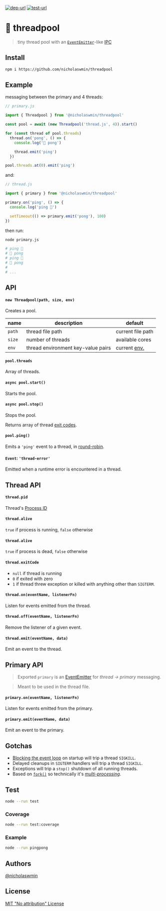 [![dep-url][dep-badge]][dep-url] [![test-url][test-badge]][test-url] 

# :thread: threadpool

> tiny thread pool with an [`EventEmitter`][ee]-like [IPC]

## Install

```bash
npm i https://github.com/nicholaswmin/threadpool
```

## Example

messaging between the primary and 4 threads:

```js
// primary.js

import { Threadpool } from '@nicholaswmin/threadpool'

const pool = await (new Threadpool('thread.js', 4)).start()

for (const thread of pool.threads)
  thread.on('pong', () => {
    console.log('🏓 pong')

    thread.emit('ping')
  })

pool.threads.at(0).emit('ping')
```

and:

```js
// thread.js 

import { primary } from '@nicholaswmin/threadpool'

primary.on('ping', () => {
  console.log('ping 🏓')

  setTimeout(() => primary.emit('pong'), 100)
})
```

then run:

```bash
node primary.js
```

```bash
# ping 🏓
# 🏓 pong
# ping 🏓
# 🏓 pong
# 
# ...
```

## API

#### `new Threadpool(path, size, env)`

Creates a pool.  


| name         	| description                         | default         	   |
|--------------	|------------------------------------ |--------------------  |
| `path`      	| thread file path                    | current file path    |
| `size`       	| number of threads                   | available cores      |
| `env`        	| thread environment key-value pairs  | current [env.][env]	 |


#### `pool.threads`

Array of threads. 

#### `async pool.start()`

Starts the pool.

#### `async pool.stop()`

Stops the pool.   

Returns array of thread [exit codes][ecodes].  

#### `pool.ping()`

Emits a `'ping'` event to a thread, in [round-robin][rr]. 

#### `Event`: `'thread-error'` 

Emitted when a runtime error is encountered in a thread.

## Thread API

#### `thread.pid`

Thread's [Process ID][pid]

#### `thread.alive`

`true` if process is running, `false` otherwise

#### `thread.alive`

`true` if process is dead, `false` otherwise

#### `thread.exitCode`

- `null` if thread is running
- `0` if exited with zero 
- `1` if thread threw exception or killed with anything other than `SIGTERM`.

#### `thread.on(eventName, listenerFn)`

Listen for events emitted from the thread.

#### `thread.off(eventName, listenerFn)`

Remove the listener of a given event.

#### `thread.emit(eventName, data)`

Emit an event to the thread.

## Primary API

> Exported `primary` is an [EventEmitter][ee] for *thread -> primary* messaging.    

> Meant to be used in the thread file.

#### `primary.on(eventName, listenerFn)`

Listen for events emitted from the primary.

#### `primary.emit(eventName, data)`

Emit an event to the primary.

## Gotchas 

- [Blocking the event loop][ee-block] on startup will trip a thread `SIGKILL`.
- Delayed cleanups in `SIGTERM` handlers will trip a thread `SIGKILL`.
- Exceptions will trip a `stop()` shutdown of all running threads.
- Based on [`fork()`][fork] so technically it's [*multi-processing*][child-p].

## Test 

```bash 
node --run test
```

### Coverage 

```bash
node --run test:coverage
```

### Example

```bash 
node --run pingpong
```

## Authors

[@nicholaswmin][nicholaswmin]

## License 

[MIT "No attribution" License][license] 


[test-badge]: https://github.com/nicholaswmin/threadpool/actions/workflows/test.yml/badge.svg
[test-url]: https://github.com/nicholaswmin/threadpool/actions/workflows/test.yml
[dep-badge]: https://img.shields.io/badge/dependencies-0-b.svg
[dep-url]: https://blog.author.io/npm-needs-a-personal-trainer-537e0f8859c6

[ipc]: https://en.wikipedia.org/wiki/Inter-process_communication
[fork]: https://nodejs.org/api/child_process.html#child_processforkmodulepath-args-options
[env]: https://nodejs.org/api/process.html#processenv
[ee]: https://nodejs.org/docs/latest/api/events.html#emitteremiteventname-args
[ecodes]: https://en.wikipedia.org/wiki/Exit_status
[pid]: https://en.wikipedia.org/wiki/Process_identifier
[ee-block]: https://nodejs.org/en/learn/asynchronous-work/dont-block-the-event-loop
[rr]: https://en.wikipedia.org/wiki/Round-robin_scheduling
[zombie]: https://en.wikipedia.org/wiki/Zombie_process
[child-p]: https://en.wikipedia.org/wiki/Child_process

[nicholaswmin]: https://github.com/nicholaswmin
[license]: ./LICENSE
